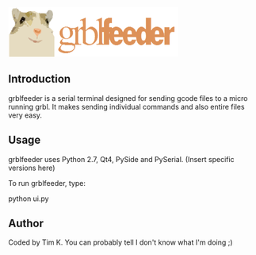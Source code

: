 ![grblfeeder title][grbltitle]

Introduction
------------

grblfeeder is a serial terminal designed for sending gcode files to a micro running grbl.
It makes sending individual commands and also entire files very easy.

Usage
------------
grblfeeder uses Python 2.7, Qt4, PySide and PySerial.
(Insert specific versions here)

To run grblfeeder, type:

python ui.py

Author
------------
Coded by Tim K.
You can probably tell I don't know what I'm doing ;)

[grbltitle]: grblfeeder.png